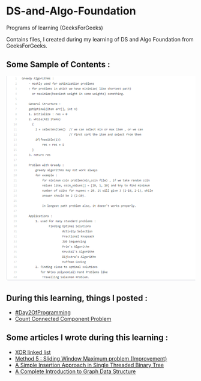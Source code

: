 # DS-and-Algo-Foundation
Programs of learning (GeeksForGeeks)

Contains files, I created during my learning of DS and Algo Foundation from GeeksForGeeks.

## Some Sample of Contents :
![Greedy Algorithms/intro](/images/greedy_intro.PNG)

## During this learning, things I posted :
* [#Day2OfProgramming](https://twitter.com/himaNSHU_seeNGH/status/1346761568743145479)
* [Count Connected Component Problem](https://twitter.com/himaNSHU_seeNGH/status/1346405283862466561)

## Some articles I wrote during this learning :
* [XOR linked list](https://himanshu-singh.medium.com/memory-efficient-version-of-doubly-linked-list-a0f05160c81d)
* [Method 5 : Sliding Window Maximum problem (Improvement)](https://www.geeksforgeeks.org/sliding-window-maximum-maximum-of-all-subarrays-of-size-k/)
* [A Simple Insertion Approach in Single Threaded Binary Tree](https://hackernoon.com/a-simple-insertion-approach-in-single-threaded-binary-tree-al1534qa)
* [A Complete Introduction to Graph Data Structure](https://hackernoon.com/a-complete-introduction-to-graph-data-structure-tb2q31h6)